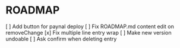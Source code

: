 # ROADMAP
[ ] Add button for paynal deploy
[ ] Fix ROADMAP.md content edit on removeChange
[x] Fix multiple line entry wrap
[ ] Make new version undoable
[ ] Ask confirm when deleting entry